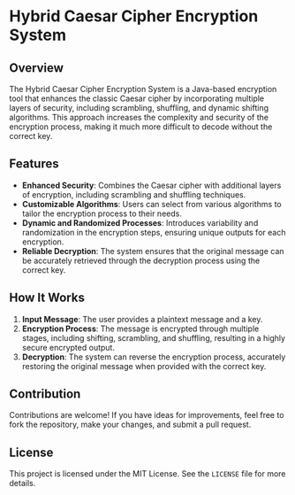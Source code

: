 # Hybrid Caesar Cipher Encryption System

## Overview

The Hybrid Caesar Cipher Encryption System is a Java-based encryption tool that enhances the classic Caesar cipher by incorporating multiple layers of security, including scrambling, shuffling, and dynamic shifting algorithms. This approach increases the complexity and security of the encryption process, making it much more difficult to decode without the correct key.

## Features

- **Enhanced Security**: Combines the Caesar cipher with additional layers of encryption, including scrambling and shuffling techniques.
- **Customizable Algorithms**: Users can select from various algorithms to tailor the encryption process to their needs.
- **Dynamic and Randomized Processes**: Introduces variability and randomization in the encryption steps, ensuring unique outputs for each encryption.
- **Reliable Decryption**: The system ensures that the original message can be accurately retrieved through the decryption process using the correct key.

## How It Works

1. **Input Message**: The user provides a plaintext message and a key.
2. **Encryption Process**: The message is encrypted through multiple stages, including shifting, scrambling, and shuffling, resulting in a highly secure encrypted output.
3. **Decryption**: The system can reverse the encryption process, accurately restoring the original message when provided with the correct key.

## Contribution
Contributions are welcome! If you have ideas for improvements, feel free to fork the repository, make your changes, and submit a pull request.

## License
This project is licensed under the MIT License. See the `LICENSE` file for more details.
